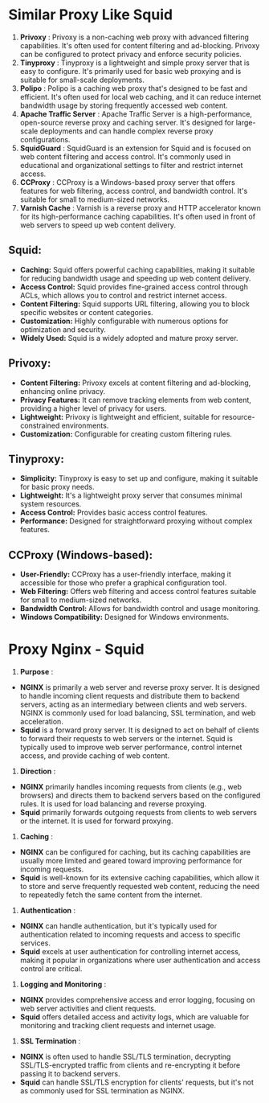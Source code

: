 # Similar Proxy Like Squid

1. **Privoxy** : Privoxy is a non-caching web proxy with advanced filtering capabilities. It's often used for content filtering and ad-blocking. Privoxy can be configured to protect privacy and enforce security policies.
2. **Tinyproxy** : Tinyproxy is a lightweight and simple proxy server that is easy to configure. It's primarily used for basic web proxying and is suitable for small-scale deployments.
3. **Polipo** : Polipo is a caching web proxy that's designed to be fast and efficient. It's often used for local web caching, and it can reduce internet bandwidth usage by storing frequently accessed web content.
4. **Apache Traffic Server** : Apache Traffic Server is a high-performance, open-source reverse proxy and caching server. It's designed for large-scale deployments and can handle complex reverse proxy configurations.
5. **SquidGuard** : SquidGuard is an extension for Squid and is focused on web content filtering and access control. It's commonly used in educational and organizational settings to filter and restrict internet access.
6. **CCProxy** : CCProxy is a Windows-based proxy server that offers features for web filtering, access control, and bandwidth control. It's suitable for small to medium-sized networks.
7. **Varnish Cache** : Varnish is a reverse proxy and HTTP accelerator known for its high-performance caching capabilities. It's often used in front of web servers to speed up web content delivery.



## **Squid:**

* **Caching:** Squid offers powerful caching capabilities, making it suitable for reducing bandwidth usage and speeding up web content delivery.
* **Access Control:** Squid provides fine-grained access control through ACLs, which allows you to control and restrict internet access.
* **Content Filtering:** Squid supports URL filtering, allowing you to block specific websites or content categories.
* **Customization:** Highly configurable with numerous options for optimization and security.
* **Widely Used:** Squid is a widely adopted and mature proxy server.

## **Privoxy:**

* **Content Filtering:** Privoxy excels at content filtering and ad-blocking, enhancing online privacy.
* **Privacy Features:** It can remove tracking elements from web content, providing a higher level of privacy for users.
* **Lightweight:** Privoxy is lightweight and efficient, suitable for resource-constrained environments.
* **Customization:** Configurable for creating custom filtering rules.

## **Tinyproxy:**

* **Simplicity:** Tinyproxy is easy to set up and configure, making it suitable for basic proxy needs.
* **Lightweight:** It's a lightweight proxy server that consumes minimal system resources.
* **Access Control:** Provides basic access control features.
* **Performance:** Designed for straightforward proxying without complex features.

## **CCProxy (Windows-based):**

* **User-Friendly:** CCProxy has a user-friendly interface, making it accessible for those who prefer a graphical configuration tool.
* **Web Filtering:** Offers web filtering and access control features suitable for small to medium-sized networks.
* **Bandwidth Control:** Allows for bandwidth control and usage monitoring.
* **Windows Compatibility:** Designed for Windows environments.



# Proxy Nginx - Squid

1. **Purpose** :

* **NGINX** is primarily a web server and reverse proxy server. It is designed to handle incoming client requests and distribute them to backend servers, acting as an intermediary between clients and web servers. NGINX is commonly used for load balancing, SSL termination, and web acceleration.
* **Squid** is a forward proxy server. It is designed to act on behalf of clients to forward their requests to web servers or the internet. Squid is typically used to improve web server performance, control internet access, and provide caching of web content.

1. **Direction** :

* **NGINX** primarily handles incoming requests from clients (e.g., web browsers) and directs them to backend servers based on the configured rules. It is used for load balancing and reverse proxying.
* **Squid** primarily forwards outgoing requests from clients to web servers or the internet. It is used for forward proxying.

1. **Caching** :

* **NGINX** can be configured for caching, but its caching capabilities are usually more limited and geared toward improving performance for incoming requests.
* **Squid** is well-known for its extensive caching capabilities, which allow it to store and serve frequently requested web content, reducing the need to repeatedly fetch the same content from the internet.

1. **Authentication** :

* **NGINX** can handle authentication, but it's typically used for authentication related to incoming requests and access to specific services.
* **Squid** excels at user authentication for controlling internet access, making it popular in organizations where user authentication and access control are critical.

1. **Logging and Monitoring** :

* **NGINX** provides comprehensive access and error logging, focusing on web server activities and client requests.
* **Squid** offers detailed access and activity logs, which are valuable for monitoring and tracking client requests and internet usage.

1. **SSL Termination** :

* **NGINX** is often used to handle SSL/TLS termination, decrypting SSL/TLS-encrypted traffic from clients and re-encrypting it before passing it to backend servers.
* **Squid** can handle SSL/TLS encryption for clients' requests, but it's not as commonly used for SSL termination as NGINX.
